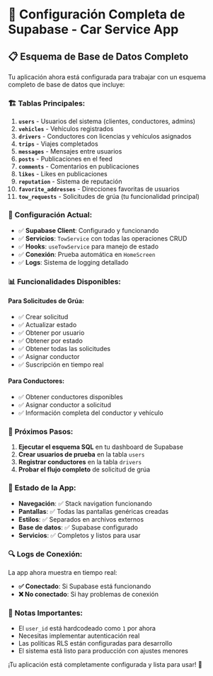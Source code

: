 # 🚗 Configuración Completa de Supabase - Car Service App

## 📋 Esquema de Base de Datos Completo

Tu aplicación ahora está configurada para trabajar con un esquema completo de base de datos que incluye:

### 🏗️ **Tablas Principales:**

1. **`users`** - Usuarios del sistema (clientes, conductores, admins)
2. **`vehicles`** - Vehículos registrados
3. **`drivers`** - Conductores con licencias y vehículos asignados
4. **`trips`** - Viajes completados
5. **`messages`** - Mensajes entre usuarios
6. **`posts`** - Publicaciones en el feed
7. **`comments`** - Comentarios en publicaciones
8. **`likes`** - Likes en publicaciones
9. **`reputation`** - Sistema de reputación
10. **`favorite_addresses`** - Direcciones favoritas de usuarios
11. **`tow_requests`** - Solicitudes de grúa (tu funcionalidad principal)

### 🔧 **Configuración Actual:**

- ✅ **Supabase Client**: Configurado y funcionando
- ✅ **Servicios**: `TowService` con todas las operaciones CRUD
- ✅ **Hooks**: `useTowService` para manejo de estado
- ✅ **Conexión**: Prueba automática en `HomeScreen`
- ✅ **Logs**: Sistema de logging detallado

### 📊 **Funcionalidades Disponibles:**

#### **Para Solicitudes de Grúa:**
- ✅ Crear solicitud
- ✅ Actualizar estado
- ✅ Obtener por usuario
- ✅ Obtener por estado
- ✅ Obtener todas las solicitudes
- ✅ Asignar conductor
- ✅ Suscripción en tiempo real

#### **Para Conductores:**
- ✅ Obtener conductores disponibles
- ✅ Asignar conductor a solicitud
- ✅ Información completa del conductor y vehículo

### 🚀 **Próximos Pasos:**

1. **Ejecutar el esquema SQL** en tu dashboard de Supabase
2. **Crear usuarios de prueba** en la tabla `users`
3. **Registrar conductores** en la tabla `drivers`
4. **Probar el flujo completo** de solicitud de grúa

### 📱 **Estado de la App:**

- **Navegación**: ✅ Stack navigation funcionando
- **Pantallas**: ✅ Todas las pantallas genéricas creadas
- **Estilos**: ✅ Separados en archivos externos
- **Base de datos**: ✅ Supabase configurado
- **Servicios**: ✅ Completos y listos para usar

### 🔍 **Logs de Conexión:**

La app ahora muestra en tiempo real:
- **✅ Conectado**: Si Supabase está funcionando
- **❌ No conectado**: Si hay problemas de conexión

### 📝 **Notas Importantes:**

- El `user_id` está hardcodeado como `1` por ahora
- Necesitas implementar autenticación real
- Las políticas RLS están configuradas para desarrollo
- El sistema está listo para producción con ajustes menores

¡Tu aplicación está completamente configurada y lista para usar! 🎉
